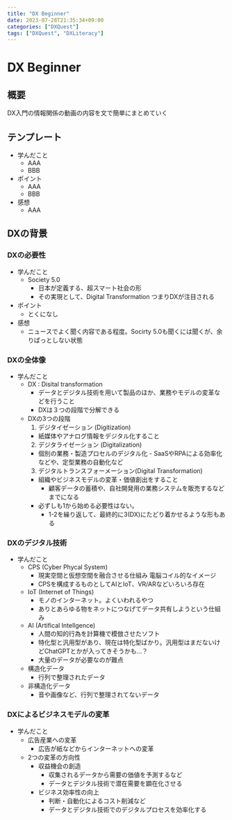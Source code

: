 ```yaml
---
title: "DX Beginner"
date: 2023-07-28T21:35:34+09:00
categories: ["DXQuest"]
tags: ["DXQuest", "DXLiteracy"]
---
```

# DX Beginner

## 概要

DX入門の情報関係の動画の内容を文で簡単にまとめていく

## テンプレート

- 学んだこと
  - AAA
  - BBB
- ポイント
  - AAA
  - BBB
- 感想
  - AAA

## DXの背景

### DXの必要性

- 学んだこと
  - Society 5.0 
    - 日本が定義する、超スマート社会の形
    - その実現として、Digital Transformation つまりDXが注目される
- ポイント
  - とくになし
- 感想
  - ニュースでよく聞く内容である程度。Socirty 5.0も聞くには聞くが、余りぱっとしない状態

### DXの全体像

- 学んだこと
  - DX : Disital transformation
    - データとデジタル技術を用いて製品のほか、業務やモデルの変革などを行うこと
    - DXは３つの段階で分解できる
  - DXの3つの段階
    1. デジタイゼーション (Digitization)
      - 紙媒体やアナログ情報をデジタル化すること
    2. デジタライゼーション (Digitalization)
      -  個別の業務・製造プロセルのデジタル化
        - SaaSやRPAによる効率化などや、定型業務の自動化など
    3. デジタルトランスフォーメーション(Digital Transformation)
      - 組織やビジネスモデルの変革・価値創出をすること
        - 顧客データの蓄積や、自社開発用の業務システムを販売するなどまでになる
    - 必ずしも1から始める必要性はない。
      - 1-2を繰り返して、最終的に3(DX)にたどり着かせるような形もある
      
### DXのデジタル技術

- 学んだこと
  - CPS (Cyber Phycal System)
    - 現実空間と仮想空間を融合させる仕組み 電脳コイル的なイメージ
    - CPSを構成するものとしてAIとIoT、VR/ARなどいろいろ存在
  - IoT (Internet of Things)
    - モノのインターネット。よくいわれるやつ
    - ありとあらゆる物をネットにつなげてデータ共有しようという仕組み
  - AI (Artifical Intellgence)
    - 人間の知的行為を計算機で模倣させたソフト
    - 特化型と汎用型があり、現在は特化型ばかり。汎用型はまだないけどChatGPTとかが入ってきそうかも…？
    - 大量のデータが必要なのが難点
  - 構造化データ
    - 行列で整理されたデータ
  - 非構造化データ
    - 音や画像など、行列で整理されてないデータ
   
### DXによるビジネスモデルの変革

- 学んだこと
  - 広告産業への変革
    - 広告が紙などからインターネットへの変革
  - 2つの変革の方向性
    - 収益機会の創造
      - 収集されるデータから需要の価値を予測するなど
      - データとデジタル技術で潜在需要を顕在化させる
    - ビジネス効率性の向上
      - 判断・自動化によるコスト削減など
      - データとデジタル技術でのデジタルプロセスを効率化する
